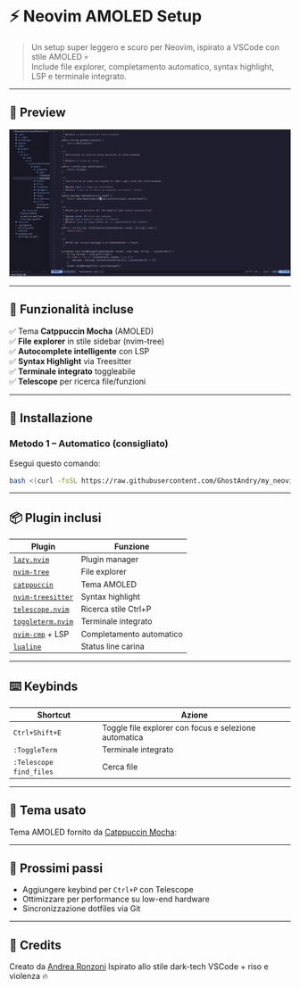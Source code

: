 
# ⚡ Neovim AMOLED Setup

> Un setup super leggero e scuro per Neovim, ispirato a VSCode con stile AMOLED 💀  
> Include file explorer, completamento automatico, syntax highlight, LSP e terminale integrato.

---

## 📸 Preview

![screenshot](https://raw.githubusercontent.com/GhostAndry/my_neovim_configuration/main/preview.png)

---

## 🧪 Funzionalità incluse

✅ Tema **Catppuccin Mocha** (AMOLED)  
✅ **File explorer** in stile sidebar (nvim-tree)  
✅ **Autocomplete intelligente** con LSP  
✅ **Syntax Highlight** via Treesitter  
✅ **Terminale integrato** toggleabile  
✅ **Telescope** per ricerca file/funzioni  

---

## 🧰 Installazione

### Metodo 1 – Automatico (consigliato)

Esegui questo comando:

```bash
bash <(curl -fsSL https://raw.githubusercontent.com/GhostAndry/my_neovim_configuration/refs/heads/main/install.sh)
````

---

## 📦 Plugin inclusi

| Plugin                                                                  | Funzione                 |
| ----------------------------------------------------------------------- | ------------------------ |
| [`lazy.nvim`](https://github.com/folke/lazy.nvim)                       | Plugin manager           |
| [`nvim-tree`](https://github.com/nvim-tree/nvim-tree.lua)               | File explorer            |
| [`catppuccin`](https://github.com/catppuccin/nvim)                      | Tema AMOLED              |
| [`nvim-treesitter`](https://github.com/nvim-treesitter/nvim-treesitter) | Syntax highlight         |
| [`telescope.nvim`](https://github.com/nvim-telescope/telescope.nvim)    | Ricerca stile Ctrl+P     |
| [`toggleterm.nvim`](https://github.com/akinsho/toggleterm.nvim)         | Terminale integrato      |
| [`nvim-cmp`](https://github.com/hrsh7th/nvim-cmp) + LSP                 | Completamento automatico |
| [`lualine`](https://github.com/nvim-lualine/lualine.nvim)               | Status line carina       |

---

## ⌨️ Keybinds

| Shortcut                | Azione                                                |
| ----------------------- | ----------------------------------------------------- |
| `Ctrl+Shift+E`          | Toggle file explorer con focus e selezione automatica |
| `:ToggleTerm`           | Terminale integrato                                   |
| `:Telescope find_files` | Cerca file                                            |

---

## 🖤 Tema usato

Tema AMOLED fornito da [Catppuccin Mocha](https://github.com/catppuccin/nvim):

---

## 🧠 Prossimi passi

* Aggiungere keybind per `Ctrl+P` con Telescope
* Ottimizzare per performance su low-end hardware
* Sincronizzazione dotfiles via Git

---

## 🤝 Credits

Creato da [Andrea Ronzoni](https://github.com/GhostAndry)
Ispirato allo stile dark-tech VSCode + riso e violenza 🔥

